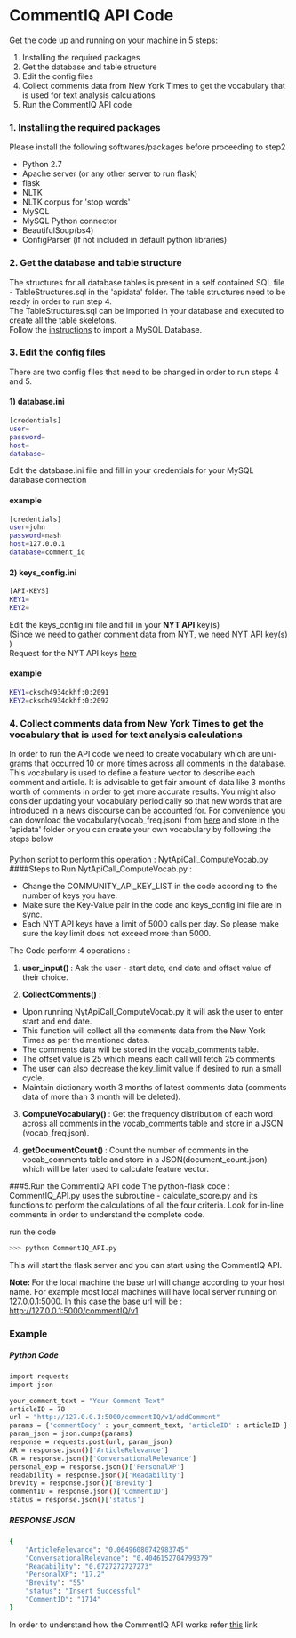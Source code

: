 CommentIQ API Code
========
Get the code up and running on your machine in 5 steps:                                            

1. Installing the required packages
2. Get the database and table structure
3. Edit the config files
4. Collect comments data from New York Times to get the vocabulary that is used for text analysis calculations
5. Run the CommentIQ API code


### 1. Installing the required packages

Please install the following softwares/packages before proceeding to step2

* Python 2.7
* Apache server (or any other server to run flask)
* flask
* NLTK
* NLTK corpus for 'stop words' 
* MySQL
* MySQL Python connector
* BeautifulSoup(bs4)
* ConfigParser (if not included in default python libraries)


### 2. Get the database and table structure

The structures for all database tables is present in a self contained SQL file - TableStructures.sql in the 'apidata' folder. The table structures need to be ready in order to run step 4.                 
The TableStructures.sql can be imported in your database and executed to create all the table skeletons.                               
Follow the <a href="http://www.cyberciti.biz/faq/import-mysql-dumpfile-sql-datafile-into-my-database/" target="_blank">instructions</a> to import a MySQL Database.
### 3. Edit the config files

There are two config files that need to be changed in order to run steps 4 and 5.
#### 1) database.ini
```sh
[credentials]
user=
password=
host=
database=
```
Edit the database.ini file and fill in your credentials for your MySQL database connection
#### example
```sh
[credentials]
user=john
password=nash
host=127.0.0.1
database=comment_iq
```
#### 2) keys_config.ini
```sh
[API-KEYS]
KEY1=
KEY2=
```
Edit the keys_config.ini file and fill in your <b>NYT API</b> key(s)           
(Since we need to gather comment data from NYT, we need NYT API key(s) )               
Request for the NYT API keys <a href="http://developer.nytimes.com/docs/reference/keys" target="_blank">here</a>
#### example
```sh
KEY1=cksdh4934dkhf:0:2091
KEY2=cksdh4934dkhf:0:2092
```
### 4. Collect comments data from New York Times to get the vocabulary that is used for text analysis calculations
In order to run the API code we need to create vocabulary which are uni-grams that occurred 10 or more times across all comments in the database. This vocabulary is used to define a feature vector to describe each comment and article. It is advisable to get fair amount of data like 3 months worth of comments in order to get more accurate results. You might also consider updating your vocabulary periodically so that new words that are introduced in a news discourse can be accounted for. 
For convenience you can download the vocabulary(vocab_freq.json) from <a href="http://ec2-54-173-77-171.compute-1.amazonaws.com/commentIQ/v1/getVocabulary" target="_blank">here</a> and store in the 'apidata' folder or you can create your own vocabulary by following the steps below
####
Python script to perform this operation : NytApiCall_ComputeVocab.py
####Steps to Run NytApiCall_ComputeVocab.py :

* Change the COMMUNITY_API_KEY_LIST in the code according to the number of keys you have. 
* Make sure the Key-Value pair in the code and keys_config.ini file are in sync.
* Each NYT API keys have a limit of 5000 calls per day. So please make sure the key limit does not exceed more than 5000.

The Code perform 4 operations :

1) <b>user_input() </b> : Ask the user - start date, end date and offset value of their choice.

2) <b>CollectComments()</b> :                    
* Upon running NytApiCall_ComputeVocab.py it will ask the user to enter start and end date. 
* This function will collect all the comments data from the New York Times as per the mentioned dates. 
* The comments data will be stored in the vocab_comments table. 
* The offset value is 25 which means each call will fetch 25 comments. 
* The user can also decrease the key_limit value if desired to run a small cycle.
* Maintain dictionary worth 3 months of latest comments data (comments data of more than 3 month will be deleted).

3) <b>ComputeVocabulary() </b> : Get the frequency distribution of each word across all comments in the vocab_comments table and store in a JSON (vocab_freq.json).

4) <b> getDocumentCount() </b> : Count the number of comments in the vocab_comments table and store in a JSON(document_count.json) which will be later used to calculate feature vector.


###5.Run the CommentIQ API code
The python-flask code : CommentIQ_API.py uses the subroutine - calculate_score.py and its functions to perform the calculations of all the four criteria. Look for in-line comments in order to understand the complete code.

run the code
```sh 
>>> python CommentIQ_API.py 
```
This will start the flask server and you can start using the CommentIQ API.

<b>Note: </b>For the local machine the base url will change according to your host name. For example most local machines will have local server running on 127.0.0.1:5000.  In this case the base url will be : http://127.0.0.1:5000/commentIQ/v1
#####
###  Example
##### Python Code
```sh
import requests
import json

your_comment_text = "Your Comment Text"
articleID = 78
url = "http://127.0.0.1:5000/commentIQ/v1/addComment"
params = {'commentBody' : your_comment_text, 'articleID' : articleID }
param_json = json.dumps(params)
response = requests.post(url, param_json)
AR = response.json()['ArticleRelevance']
CR = response.json()['ConversationalRelevance']
personal_exp = response.json()['PersonalXP']
readability = response.json()['Readability']
brevity = response.json()['Brevity']
commentID = response.json()['CommentID']
status = response.json()['status']
```
##### RESPONSE JSON
```sh
{
    "ArticleRelevance": "0.06496080742983745"
    "ConversationalRelevance": "0.4046152704799379"
    "Readability": "0.0727272727273"
    "PersonalXP": "17.2"
    "Brevity": "55"
    "status": "Insert Successful"
    "CommentID": "1714"
}        
```

In order to understand how the CommentIQ API works refer <a href="https://github.com/comp-journalism/commentIQ" target="_blank">this</a> link



